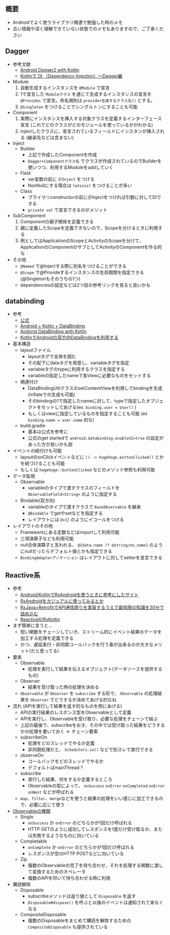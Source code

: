 ## 概要
* Androidでよく使うライブラリ関連で勉強した時のメモ
* 古い情報や深く理解できていない状態でのメモもありますので、ご了承ください

## Dagger
* 参考文献
  * [Android Dagger2 with Kotlin](https://qiita.com/SYABU555/items/43b9d9edc100c92970d0)
  * [Kotlinで DI （Dependency Injection）〜Dagger編](https://qiita.com/sudachi808/items/a05237e1294639ea41dd)
* Module
  1. 自動生成するインスタンスを `@Module` で宣言
  2. 1で宣言した `Moduleクラス` を通じて生成するインスタンスの宣言を `@Provides` で宣言。命名規則は `provide+生成するクラス名()` とする。
  3. `@Singleton` をつけることでシングルトンにすることも可能
* Component
  1. 実際にインスタンスを挿入する対象クラスを定義するインターフェース宣言 (これでどのクラスがどのモジュールを使っているかがわかる)
  2. injectしたクラスに、宣言されているフィールドにインスタンが挿入される (継承先などは含まない)
* Inject
  * Builder
    * 上記で作成したComponentを作成
    * `Dagger+Componentクラス名` でクラスが作成されているのでBuilderを使いつつ、利用するModuleをaddしていく
  * Field
    * var変数の前に `＠Inject` をつける
    * NonNullにする場合は `lateinit` をつけることが多い
  * Class
    * プライマリconstructorの前に＠Injectをつければ引数に対してDIできる
    * `private val` で宣言できるのがメリット
* SubComponent
  1. Componentの親子関係を定義できる
  2. 親に定義したScopeを定義できないので、Scopeを分けるときに利用する
  3. 例としてはApplicationのScopeとActivityのScopeを分けて、ApplicationのComponentのサブとしてActivityのComponentを作る的な
* その他
  * `@Named` で@Injectする際に別名をつけることができる
  * `@Scope` で@Provideするインスタンスの生存期間を指定できる (@Singletonもそのうちの1つ)
  * dependenciesの設定などは2つ目の参考リンクを見ると良いかも

## databinding
* 参考
  * [公式](https://developer.android.com/topic/libraries/data-binding/)
  * [Android + Kotlin + DataBinding](https://qiita.com/funeasy-soft/items/ab5fc3f8f770a91adc25)
  * [Andorid DataBinding with Kotlin](https://qiita.com/SYABU555/items/3ca6f43135e79c0fa8ca)
  * [KotlinでAndroidの双方向DataBindingを利用する](https://re-engines.com/2017/07/19/kotlin%E3%81%A7android%E3%81%AE%E5%8F%8C%E6%96%B9%E5%90%91databinding%E3%82%92%E5%88%A9%E7%94%A8%E3%81%99%E3%82%8B/)
* 基本構造
  * layoutファイル
    * layoutタグで全体を囲む
    * その配下にdataタグを用意し、variableタグを指定
    * variableタグのtypeに利用するクラスを指定する
    * variableの指定したnameで各Viewに必要なものをセットする
  * 関連付け
    * DataBindingUtilクラスのsetContentViewを利用してbindingを生成(inflateでの生成も可能)
    * そのbindingの1で指定したnameに対して、typeで指定したオブジェクトをセットしてあげる(ex. `binding.user = User()` )
    * もしくはviewに指定しているものを指定することも可能 (ex `binding.name = user.name` 的な)
  * build.gradle
    * 基本は公式を参考に
    * 公式のget startedで `android.databinding.enableV2=true` の設定があった方が良いかも説
* イベントの紐付けも可能
  * layoutのonClickイベントなどに `() -> hogehoge.buttonClicked()` とかを紐づけることも可能
  * もしくは `hogehoge::buttonClicked` などのメソッド参照も利用可能
* データ監視
  * Observable
    * variableのタイプで渡すクラスのフィールドを `ObservableField<String>` のように指定する
  * Bindable(双方向)
    * variableのタイプで渡すクラスで `BaseObservable` を継承
    * `@Bindable` でgetやsetなどを指定する
    * レイアウトには `@={}` のようにイコールをつける
* レイアウトのその他
  * Frameworkにある定数などはimportして利用可能
  * 三項演算子なども利用可能
  * null合体演算子と言われる、 `@{data.name ?? @string/no_name}` のようにnullだったらデフォルト値とかも指定できる
  * `BindingAdapterアノテーション` はレイアウトに対してsetterを宣言できる

## Reactive系
* 参考
  * [Android/KotlinでRxAndroidを使うときに参考にしたサイト](https://wannabe-jellyfish.hatenablog.com/entry/2017/01/29/120537)
  * [RxAndroidをカジュアルに使ってみるとか](http://kirimin.hatenablog.com/entry/2015/02/11/221228)
  * [RxJava+RetrofitでAPI通信周りを実装するうえで最低限の知識を30分で詰め込む](https://qiita.com/FumihikoSHIROYAMA/items/201536d9b45ef21b6bc7)
  * [ReactiveX/RxKotlin](https://github.com/ReactiveX/RxKotlin)
* まず簡単に言うと...
  * 短い関数をチェーンしていき、ストリーム的にイベント結果のデータを加工する処理を定義できる
  * かつ、遅延実行・非同期コールバックを行う事が出来るのが大きなメリット(だと思ってる)
* 要素
  * Observable
    * 処理を実行して結果を伝えるオブジェクト(データソースを提供するもの)
  * Observer
    * 結果を受け取った時の処理を決める
  * `Observable` が `Observer` を `subscribe` する形で、 `Observable` の処理結果を `Observer` でどうするか決めてあげる的なね
* 流れ (APIを実行して結果を返す的なものを例にあげる)
  * APIの実行結果のレスポンス型をObservableとして定義
  * APIを実行し、Observableを受け取り、必要な処理をチェーンで結ぶ
  * 上記の最後で、subscribeをおき、その中では受け取った結果をどうするかの処理を書いておく
＊ チェーン要素
  * subscribeOn
    * 処理をどのスレッドでやるか定義
    * 非同期処理だと、 `Schedulers.io()` などで別スレで実行できる
  * observeOn
    * コールバックをどのスレッドでやるか
    * デフォルトはmainThread？
  * subscribe
    * 実行した結果、何をするか定義するところ
    * Observableの型によって、 `onSuccess` `onError` `onCompleted` `onError` `onNext` などが呼ばれる
  * `map`、`filter`、`merge`などを使うと結果の処理をいい感じに加工できるので、必要に応じて使う
* [Observableの種類](http://reactivex.io/documentation/operators.html)
  * Single
    * `onSuccess` か `onError` のどちらかが1回だけ呼ばれる
    * HTTP GETのように成功してレスポンスを1度だけ受け取るか、または失敗するようなものに向いている
  * Completable
    * `onComplete` か `onError` のどちらかが1回だけ呼ばれる
    * レスポンスが空のHTTP POSTなどに向いている
  * Zip
    * 複数のObservableの完了を待ち合わせ、それを処理する関数に渡して変換するためのオペレータ
    * 複数のAPIを叩いて待ち合わせる時に利用
* 購読解除
  * Disposable
    * subscribeメソッドは返り値として `Disposable` を返す
    * `Disposable#dispose()` を呼ぶと以後のイベントは通知されて来なくなる
  * CompositeDisposable
    * 複数のDisposableをまとめて購読を解除するための `CompositeDisposable` も提供されている

